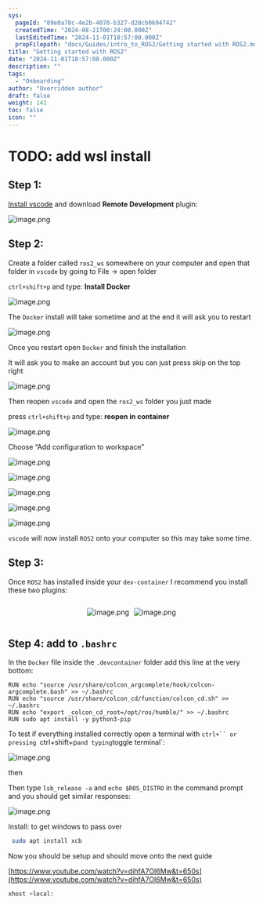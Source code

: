 ```yaml
---
sys:
  pageId: "89e0a78c-4e2b-4070-b327-d28cb0694742"
  createdTime: "2024-08-21T00:24:00.000Z"
  lastEditedTime: "2024-11-01T18:57:00.000Z"
  propFilepath: "docs/Guides/intro_to_ROS2/Getting started with ROS2.md"
title: "Getting started with ROS2"
date: "2024-11-01T18:57:00.000Z"
description: ""
tags:
  - "Onboarding"
author: "Overridden author"
draft: false
weight: 141
toc: false
icon: ""
---
```


# TODO: add wsl install

## Step 1:

[Install vscode](https://code.visualstudio.com/download) and download **Remote Development** plugin:

![image.png](https://prod-files-secure.s3.us-west-2.amazonaws.com/d518164a-d88e-44d1-a4ee-3adb3bd8bce0/efb52993-1881-4a40-b95e-6f020334f022/image.png?X-Amz-Algorithm=AWS4-HMAC-SHA256&X-Amz-Content-Sha256=UNSIGNED-PAYLOAD&X-Amz-Credential=ASIAZI2LB466QD3C5NJ4%2F20250430%2Fus-west-2%2Fs3%2Faws4_request&X-Amz-Date=20250430T070912Z&X-Amz-Expires=3600&X-Amz-Security-Token=IQoJb3JpZ2luX2VjEAcaCXVzLXdlc3QtMiJGMEQCICXOLjuHvcwR%2BmYAR80NlZXK6PbxGEVm6XMP29xm4jhEAiBcZ4F8l8pf%2B8mRiiGIHCifoAlp%2FQU7NePkF8dL9g%2FMtCqIBAig%2F%2F%2F%2F%2F%2F%2F%2F%2F%2F8BEAAaDDYzNzQyMzE4MzgwNSIMQDahs1VuemIC6Iz%2FKtwD6RRreYDk%2B7ncd6G0UI3VE%2BwjQAIBL5CH0KBrGQlUG%2FGvj%2BHuPAqKMljk35U6WmENQ2K%2FTnm8d0yUz9%2BszRM%2ByLNbss3bUngbgU0ocL7frrA6ewOYgWiO40BDgW4zPLkgf4qJVAHz7ZRSxNpUmr5PCozPCYwNLMgmr%2Fk3JLYn77jJJxnkCrxBTOsjM5vID1Ec1Z3Qeny2oaJdQoMH6%2F4Cs9KiyRRhrLzyWeAAmKM6sQD%2B%2FVANPWtNM5jGhKTm%2FDMtiLWZSupLuW%2Fgadpe6cFkn3%2BQyGY%2FMTwgxZDL7m6MQ994lqNCBe%2BlZ0dp1NTqKOr9HCfuRCFQCSNkx2sNNsS%2FxWy79a43pZdIX8wnEoL1t4szE20B9NdFlMbljhc%2FqmL%2BFwGxhqWjeVbCMFymfVQLcyRWqVTQ67SGGG%2BenRzyRH5aDjbNp3%2Br8uK2mCXbtQ%2BH1qfu%2ForP7S5ynkMUzjVGIqav5QxYBylOHcujDKqcYW0cH8qiMsk8K4iZDy9QPvLUEw0JgMEPKSAYXNW0hu4dewDRV9qdVsJC4J523tvaJ9tCHbo28aSb4%2BXtLlcdisjyoS9cKiX43keppqQb9SN9QiE6fr6njIwJFwbulUXz%2F22OZVV6hzI0LU9mpXAwtZbHwAY6pgHFz9PABDB5vhVeRP9csXhrw%2BOZALicuR34xnW3cQdckiIBxvJioFH3L%2B9plXVflhQm5eTCg30j8AN1KypxNgp9nyimtCDYJS%2FPRNUS%2FYk1vZhSHczclFkQuCQVOsIBvWGqTN66w6xr44eI3ZXrgH%2FWdyNxa1FtIywMx%2Bnaha%2FIywRsn%2FcVPEGNhRcXOKZ%2B%2Bf2dR7qhbxUqyYOykFPC1Awdv4Zmjso2&X-Amz-Signature=b61af132f9a44107e8fd094ccd1b40474af93b631ad1ef30ba5277536a5733bc&X-Amz-SignedHeaders=host&x-id=GetObject)

## Step 2:

Create a folder called `ros2_ws` somewhere on your computer and open that folder in `vscode` by going to File → open folder 

`ctrl+shift+p` and type: **Install Docker**

![image.png](https://prod-files-secure.s3.us-west-2.amazonaws.com/d518164a-d88e-44d1-a4ee-3adb3bd8bce0/2269dc0e-1cd5-47ff-bceb-c04ad9b2eab0/image.png?X-Amz-Algorithm=AWS4-HMAC-SHA256&X-Amz-Content-Sha256=UNSIGNED-PAYLOAD&X-Amz-Credential=ASIAZI2LB466QD3C5NJ4%2F20250430%2Fus-west-2%2Fs3%2Faws4_request&X-Amz-Date=20250430T070912Z&X-Amz-Expires=3600&X-Amz-Security-Token=IQoJb3JpZ2luX2VjEAcaCXVzLXdlc3QtMiJGMEQCICXOLjuHvcwR%2BmYAR80NlZXK6PbxGEVm6XMP29xm4jhEAiBcZ4F8l8pf%2B8mRiiGIHCifoAlp%2FQU7NePkF8dL9g%2FMtCqIBAig%2F%2F%2F%2F%2F%2F%2F%2F%2F%2F8BEAAaDDYzNzQyMzE4MzgwNSIMQDahs1VuemIC6Iz%2FKtwD6RRreYDk%2B7ncd6G0UI3VE%2BwjQAIBL5CH0KBrGQlUG%2FGvj%2BHuPAqKMljk35U6WmENQ2K%2FTnm8d0yUz9%2BszRM%2ByLNbss3bUngbgU0ocL7frrA6ewOYgWiO40BDgW4zPLkgf4qJVAHz7ZRSxNpUmr5PCozPCYwNLMgmr%2Fk3JLYn77jJJxnkCrxBTOsjM5vID1Ec1Z3Qeny2oaJdQoMH6%2F4Cs9KiyRRhrLzyWeAAmKM6sQD%2B%2FVANPWtNM5jGhKTm%2FDMtiLWZSupLuW%2Fgadpe6cFkn3%2BQyGY%2FMTwgxZDL7m6MQ994lqNCBe%2BlZ0dp1NTqKOr9HCfuRCFQCSNkx2sNNsS%2FxWy79a43pZdIX8wnEoL1t4szE20B9NdFlMbljhc%2FqmL%2BFwGxhqWjeVbCMFymfVQLcyRWqVTQ67SGGG%2BenRzyRH5aDjbNp3%2Br8uK2mCXbtQ%2BH1qfu%2ForP7S5ynkMUzjVGIqav5QxYBylOHcujDKqcYW0cH8qiMsk8K4iZDy9QPvLUEw0JgMEPKSAYXNW0hu4dewDRV9qdVsJC4J523tvaJ9tCHbo28aSb4%2BXtLlcdisjyoS9cKiX43keppqQb9SN9QiE6fr6njIwJFwbulUXz%2F22OZVV6hzI0LU9mpXAwtZbHwAY6pgHFz9PABDB5vhVeRP9csXhrw%2BOZALicuR34xnW3cQdckiIBxvJioFH3L%2B9plXVflhQm5eTCg30j8AN1KypxNgp9nyimtCDYJS%2FPRNUS%2FYk1vZhSHczclFkQuCQVOsIBvWGqTN66w6xr44eI3ZXrgH%2FWdyNxa1FtIywMx%2Bnaha%2FIywRsn%2FcVPEGNhRcXOKZ%2B%2Bf2dR7qhbxUqyYOykFPC1Awdv4Zmjso2&X-Amz-Signature=050725696c011892ff65b0626cb17a73914d62d5ab1cc7ba23a0d3997b24fac5&X-Amz-SignedHeaders=host&x-id=GetObject)

The `Docker` install will take sometime and at the end it will ask you to restart

![image.png](https://prod-files-secure.s3.us-west-2.amazonaws.com/d518164a-d88e-44d1-a4ee-3adb3bd8bce0/ed233f78-be33-4b1f-b89c-9c346c0e961e/image.png?X-Amz-Algorithm=AWS4-HMAC-SHA256&X-Amz-Content-Sha256=UNSIGNED-PAYLOAD&X-Amz-Credential=ASIAZI2LB466QD3C5NJ4%2F20250430%2Fus-west-2%2Fs3%2Faws4_request&X-Amz-Date=20250430T070912Z&X-Amz-Expires=3600&X-Amz-Security-Token=IQoJb3JpZ2luX2VjEAcaCXVzLXdlc3QtMiJGMEQCICXOLjuHvcwR%2BmYAR80NlZXK6PbxGEVm6XMP29xm4jhEAiBcZ4F8l8pf%2B8mRiiGIHCifoAlp%2FQU7NePkF8dL9g%2FMtCqIBAig%2F%2F%2F%2F%2F%2F%2F%2F%2F%2F8BEAAaDDYzNzQyMzE4MzgwNSIMQDahs1VuemIC6Iz%2FKtwD6RRreYDk%2B7ncd6G0UI3VE%2BwjQAIBL5CH0KBrGQlUG%2FGvj%2BHuPAqKMljk35U6WmENQ2K%2FTnm8d0yUz9%2BszRM%2ByLNbss3bUngbgU0ocL7frrA6ewOYgWiO40BDgW4zPLkgf4qJVAHz7ZRSxNpUmr5PCozPCYwNLMgmr%2Fk3JLYn77jJJxnkCrxBTOsjM5vID1Ec1Z3Qeny2oaJdQoMH6%2F4Cs9KiyRRhrLzyWeAAmKM6sQD%2B%2FVANPWtNM5jGhKTm%2FDMtiLWZSupLuW%2Fgadpe6cFkn3%2BQyGY%2FMTwgxZDL7m6MQ994lqNCBe%2BlZ0dp1NTqKOr9HCfuRCFQCSNkx2sNNsS%2FxWy79a43pZdIX8wnEoL1t4szE20B9NdFlMbljhc%2FqmL%2BFwGxhqWjeVbCMFymfVQLcyRWqVTQ67SGGG%2BenRzyRH5aDjbNp3%2Br8uK2mCXbtQ%2BH1qfu%2ForP7S5ynkMUzjVGIqav5QxYBylOHcujDKqcYW0cH8qiMsk8K4iZDy9QPvLUEw0JgMEPKSAYXNW0hu4dewDRV9qdVsJC4J523tvaJ9tCHbo28aSb4%2BXtLlcdisjyoS9cKiX43keppqQb9SN9QiE6fr6njIwJFwbulUXz%2F22OZVV6hzI0LU9mpXAwtZbHwAY6pgHFz9PABDB5vhVeRP9csXhrw%2BOZALicuR34xnW3cQdckiIBxvJioFH3L%2B9plXVflhQm5eTCg30j8AN1KypxNgp9nyimtCDYJS%2FPRNUS%2FYk1vZhSHczclFkQuCQVOsIBvWGqTN66w6xr44eI3ZXrgH%2FWdyNxa1FtIywMx%2Bnaha%2FIywRsn%2FcVPEGNhRcXOKZ%2B%2Bf2dR7qhbxUqyYOykFPC1Awdv4Zmjso2&X-Amz-Signature=ef1c8984a6204400b01ece17caa630e2b53601a151a11d5e9d518cc5921e4907&X-Amz-SignedHeaders=host&x-id=GetObject)

Once you restart open `Docker` and finish the installation

It will ask you to make an account but you can just press skip on the top right

![image.png](https://prod-files-secure.s3.us-west-2.amazonaws.com/d518164a-d88e-44d1-a4ee-3adb3bd8bce0/21010ad9-1659-4fd9-9f59-9932a09b2a3d/image.png?X-Amz-Algorithm=AWS4-HMAC-SHA256&X-Amz-Content-Sha256=UNSIGNED-PAYLOAD&X-Amz-Credential=ASIAZI2LB466QD3C5NJ4%2F20250430%2Fus-west-2%2Fs3%2Faws4_request&X-Amz-Date=20250430T070912Z&X-Amz-Expires=3600&X-Amz-Security-Token=IQoJb3JpZ2luX2VjEAcaCXVzLXdlc3QtMiJGMEQCICXOLjuHvcwR%2BmYAR80NlZXK6PbxGEVm6XMP29xm4jhEAiBcZ4F8l8pf%2B8mRiiGIHCifoAlp%2FQU7NePkF8dL9g%2FMtCqIBAig%2F%2F%2F%2F%2F%2F%2F%2F%2F%2F8BEAAaDDYzNzQyMzE4MzgwNSIMQDahs1VuemIC6Iz%2FKtwD6RRreYDk%2B7ncd6G0UI3VE%2BwjQAIBL5CH0KBrGQlUG%2FGvj%2BHuPAqKMljk35U6WmENQ2K%2FTnm8d0yUz9%2BszRM%2ByLNbss3bUngbgU0ocL7frrA6ewOYgWiO40BDgW4zPLkgf4qJVAHz7ZRSxNpUmr5PCozPCYwNLMgmr%2Fk3JLYn77jJJxnkCrxBTOsjM5vID1Ec1Z3Qeny2oaJdQoMH6%2F4Cs9KiyRRhrLzyWeAAmKM6sQD%2B%2FVANPWtNM5jGhKTm%2FDMtiLWZSupLuW%2Fgadpe6cFkn3%2BQyGY%2FMTwgxZDL7m6MQ994lqNCBe%2BlZ0dp1NTqKOr9HCfuRCFQCSNkx2sNNsS%2FxWy79a43pZdIX8wnEoL1t4szE20B9NdFlMbljhc%2FqmL%2BFwGxhqWjeVbCMFymfVQLcyRWqVTQ67SGGG%2BenRzyRH5aDjbNp3%2Br8uK2mCXbtQ%2BH1qfu%2ForP7S5ynkMUzjVGIqav5QxYBylOHcujDKqcYW0cH8qiMsk8K4iZDy9QPvLUEw0JgMEPKSAYXNW0hu4dewDRV9qdVsJC4J523tvaJ9tCHbo28aSb4%2BXtLlcdisjyoS9cKiX43keppqQb9SN9QiE6fr6njIwJFwbulUXz%2F22OZVV6hzI0LU9mpXAwtZbHwAY6pgHFz9PABDB5vhVeRP9csXhrw%2BOZALicuR34xnW3cQdckiIBxvJioFH3L%2B9plXVflhQm5eTCg30j8AN1KypxNgp9nyimtCDYJS%2FPRNUS%2FYk1vZhSHczclFkQuCQVOsIBvWGqTN66w6xr44eI3ZXrgH%2FWdyNxa1FtIywMx%2Bnaha%2FIywRsn%2FcVPEGNhRcXOKZ%2B%2Bf2dR7qhbxUqyYOykFPC1Awdv4Zmjso2&X-Amz-Signature=d83e2276fdec5b3fbc69cad399e104a29d1a59456c8df8b071995f9b620ca20e&X-Amz-SignedHeaders=host&x-id=GetObject)

Then reopen `vscode` and open the `ros2_ws` folder you just made

press `ctrl+shift+p` and type: **reopen in container**

![image.png](https://prod-files-secure.s3.us-west-2.amazonaws.com/d518164a-d88e-44d1-a4ee-3adb3bd8bce0/4e93b8c2-41ad-488c-8095-c74205196118/image.png?X-Amz-Algorithm=AWS4-HMAC-SHA256&X-Amz-Content-Sha256=UNSIGNED-PAYLOAD&X-Amz-Credential=ASIAZI2LB466QD3C5NJ4%2F20250430%2Fus-west-2%2Fs3%2Faws4_request&X-Amz-Date=20250430T070912Z&X-Amz-Expires=3600&X-Amz-Security-Token=IQoJb3JpZ2luX2VjEAcaCXVzLXdlc3QtMiJGMEQCICXOLjuHvcwR%2BmYAR80NlZXK6PbxGEVm6XMP29xm4jhEAiBcZ4F8l8pf%2B8mRiiGIHCifoAlp%2FQU7NePkF8dL9g%2FMtCqIBAig%2F%2F%2F%2F%2F%2F%2F%2F%2F%2F8BEAAaDDYzNzQyMzE4MzgwNSIMQDahs1VuemIC6Iz%2FKtwD6RRreYDk%2B7ncd6G0UI3VE%2BwjQAIBL5CH0KBrGQlUG%2FGvj%2BHuPAqKMljk35U6WmENQ2K%2FTnm8d0yUz9%2BszRM%2ByLNbss3bUngbgU0ocL7frrA6ewOYgWiO40BDgW4zPLkgf4qJVAHz7ZRSxNpUmr5PCozPCYwNLMgmr%2Fk3JLYn77jJJxnkCrxBTOsjM5vID1Ec1Z3Qeny2oaJdQoMH6%2F4Cs9KiyRRhrLzyWeAAmKM6sQD%2B%2FVANPWtNM5jGhKTm%2FDMtiLWZSupLuW%2Fgadpe6cFkn3%2BQyGY%2FMTwgxZDL7m6MQ994lqNCBe%2BlZ0dp1NTqKOr9HCfuRCFQCSNkx2sNNsS%2FxWy79a43pZdIX8wnEoL1t4szE20B9NdFlMbljhc%2FqmL%2BFwGxhqWjeVbCMFymfVQLcyRWqVTQ67SGGG%2BenRzyRH5aDjbNp3%2Br8uK2mCXbtQ%2BH1qfu%2ForP7S5ynkMUzjVGIqav5QxYBylOHcujDKqcYW0cH8qiMsk8K4iZDy9QPvLUEw0JgMEPKSAYXNW0hu4dewDRV9qdVsJC4J523tvaJ9tCHbo28aSb4%2BXtLlcdisjyoS9cKiX43keppqQb9SN9QiE6fr6njIwJFwbulUXz%2F22OZVV6hzI0LU9mpXAwtZbHwAY6pgHFz9PABDB5vhVeRP9csXhrw%2BOZALicuR34xnW3cQdckiIBxvJioFH3L%2B9plXVflhQm5eTCg30j8AN1KypxNgp9nyimtCDYJS%2FPRNUS%2FYk1vZhSHczclFkQuCQVOsIBvWGqTN66w6xr44eI3ZXrgH%2FWdyNxa1FtIywMx%2Bnaha%2FIywRsn%2FcVPEGNhRcXOKZ%2B%2Bf2dR7qhbxUqyYOykFPC1Awdv4Zmjso2&X-Amz-Signature=64e99dac5141d3ed29b744482a1c5f258ec632871b0f948113be30b249fbfcb1&X-Amz-SignedHeaders=host&x-id=GetObject)

Choose “Add configuration to workspace”

![image.png](https://prod-files-secure.s3.us-west-2.amazonaws.com/d518164a-d88e-44d1-a4ee-3adb3bd8bce0/9560b282-5060-4989-ba37-97e7b2c22476/image.png?X-Amz-Algorithm=AWS4-HMAC-SHA256&X-Amz-Content-Sha256=UNSIGNED-PAYLOAD&X-Amz-Credential=ASIAZI2LB466QD3C5NJ4%2F20250430%2Fus-west-2%2Fs3%2Faws4_request&X-Amz-Date=20250430T070912Z&X-Amz-Expires=3600&X-Amz-Security-Token=IQoJb3JpZ2luX2VjEAcaCXVzLXdlc3QtMiJGMEQCICXOLjuHvcwR%2BmYAR80NlZXK6PbxGEVm6XMP29xm4jhEAiBcZ4F8l8pf%2B8mRiiGIHCifoAlp%2FQU7NePkF8dL9g%2FMtCqIBAig%2F%2F%2F%2F%2F%2F%2F%2F%2F%2F8BEAAaDDYzNzQyMzE4MzgwNSIMQDahs1VuemIC6Iz%2FKtwD6RRreYDk%2B7ncd6G0UI3VE%2BwjQAIBL5CH0KBrGQlUG%2FGvj%2BHuPAqKMljk35U6WmENQ2K%2FTnm8d0yUz9%2BszRM%2ByLNbss3bUngbgU0ocL7frrA6ewOYgWiO40BDgW4zPLkgf4qJVAHz7ZRSxNpUmr5PCozPCYwNLMgmr%2Fk3JLYn77jJJxnkCrxBTOsjM5vID1Ec1Z3Qeny2oaJdQoMH6%2F4Cs9KiyRRhrLzyWeAAmKM6sQD%2B%2FVANPWtNM5jGhKTm%2FDMtiLWZSupLuW%2Fgadpe6cFkn3%2BQyGY%2FMTwgxZDL7m6MQ994lqNCBe%2BlZ0dp1NTqKOr9HCfuRCFQCSNkx2sNNsS%2FxWy79a43pZdIX8wnEoL1t4szE20B9NdFlMbljhc%2FqmL%2BFwGxhqWjeVbCMFymfVQLcyRWqVTQ67SGGG%2BenRzyRH5aDjbNp3%2Br8uK2mCXbtQ%2BH1qfu%2ForP7S5ynkMUzjVGIqav5QxYBylOHcujDKqcYW0cH8qiMsk8K4iZDy9QPvLUEw0JgMEPKSAYXNW0hu4dewDRV9qdVsJC4J523tvaJ9tCHbo28aSb4%2BXtLlcdisjyoS9cKiX43keppqQb9SN9QiE6fr6njIwJFwbulUXz%2F22OZVV6hzI0LU9mpXAwtZbHwAY6pgHFz9PABDB5vhVeRP9csXhrw%2BOZALicuR34xnW3cQdckiIBxvJioFH3L%2B9plXVflhQm5eTCg30j8AN1KypxNgp9nyimtCDYJS%2FPRNUS%2FYk1vZhSHczclFkQuCQVOsIBvWGqTN66w6xr44eI3ZXrgH%2FWdyNxa1FtIywMx%2Bnaha%2FIywRsn%2FcVPEGNhRcXOKZ%2B%2Bf2dR7qhbxUqyYOykFPC1Awdv4Zmjso2&X-Amz-Signature=2a6fcb48bf2f770824a9a6746f0409499408e63d2e826b44d4cba6e693002149&X-Amz-SignedHeaders=host&x-id=GetObject)

![image.png](https://prod-files-secure.s3.us-west-2.amazonaws.com/d518164a-d88e-44d1-a4ee-3adb3bd8bce0/2ee63f81-886b-48e8-a553-dc6e5eac99e4/image.png?X-Amz-Algorithm=AWS4-HMAC-SHA256&X-Amz-Content-Sha256=UNSIGNED-PAYLOAD&X-Amz-Credential=ASIAZI2LB466QD3C5NJ4%2F20250430%2Fus-west-2%2Fs3%2Faws4_request&X-Amz-Date=20250430T070912Z&X-Amz-Expires=3600&X-Amz-Security-Token=IQoJb3JpZ2luX2VjEAcaCXVzLXdlc3QtMiJGMEQCICXOLjuHvcwR%2BmYAR80NlZXK6PbxGEVm6XMP29xm4jhEAiBcZ4F8l8pf%2B8mRiiGIHCifoAlp%2FQU7NePkF8dL9g%2FMtCqIBAig%2F%2F%2F%2F%2F%2F%2F%2F%2F%2F8BEAAaDDYzNzQyMzE4MzgwNSIMQDahs1VuemIC6Iz%2FKtwD6RRreYDk%2B7ncd6G0UI3VE%2BwjQAIBL5CH0KBrGQlUG%2FGvj%2BHuPAqKMljk35U6WmENQ2K%2FTnm8d0yUz9%2BszRM%2ByLNbss3bUngbgU0ocL7frrA6ewOYgWiO40BDgW4zPLkgf4qJVAHz7ZRSxNpUmr5PCozPCYwNLMgmr%2Fk3JLYn77jJJxnkCrxBTOsjM5vID1Ec1Z3Qeny2oaJdQoMH6%2F4Cs9KiyRRhrLzyWeAAmKM6sQD%2B%2FVANPWtNM5jGhKTm%2FDMtiLWZSupLuW%2Fgadpe6cFkn3%2BQyGY%2FMTwgxZDL7m6MQ994lqNCBe%2BlZ0dp1NTqKOr9HCfuRCFQCSNkx2sNNsS%2FxWy79a43pZdIX8wnEoL1t4szE20B9NdFlMbljhc%2FqmL%2BFwGxhqWjeVbCMFymfVQLcyRWqVTQ67SGGG%2BenRzyRH5aDjbNp3%2Br8uK2mCXbtQ%2BH1qfu%2ForP7S5ynkMUzjVGIqav5QxYBylOHcujDKqcYW0cH8qiMsk8K4iZDy9QPvLUEw0JgMEPKSAYXNW0hu4dewDRV9qdVsJC4J523tvaJ9tCHbo28aSb4%2BXtLlcdisjyoS9cKiX43keppqQb9SN9QiE6fr6njIwJFwbulUXz%2F22OZVV6hzI0LU9mpXAwtZbHwAY6pgHFz9PABDB5vhVeRP9csXhrw%2BOZALicuR34xnW3cQdckiIBxvJioFH3L%2B9plXVflhQm5eTCg30j8AN1KypxNgp9nyimtCDYJS%2FPRNUS%2FYk1vZhSHczclFkQuCQVOsIBvWGqTN66w6xr44eI3ZXrgH%2FWdyNxa1FtIywMx%2Bnaha%2FIywRsn%2FcVPEGNhRcXOKZ%2B%2Bf2dR7qhbxUqyYOykFPC1Awdv4Zmjso2&X-Amz-Signature=db5eab6732b3428f35f8aa7e50e570b2bb6008d213c97f7bbbf975edb0f1bf58&X-Amz-SignedHeaders=host&x-id=GetObject)

![image.png](https://prod-files-secure.s3.us-west-2.amazonaws.com/d518164a-d88e-44d1-a4ee-3adb3bd8bce0/ae1580b2-b048-407e-aed9-b584224a7a04/image.png?X-Amz-Algorithm=AWS4-HMAC-SHA256&X-Amz-Content-Sha256=UNSIGNED-PAYLOAD&X-Amz-Credential=ASIAZI2LB466QD3C5NJ4%2F20250430%2Fus-west-2%2Fs3%2Faws4_request&X-Amz-Date=20250430T070912Z&X-Amz-Expires=3600&X-Amz-Security-Token=IQoJb3JpZ2luX2VjEAcaCXVzLXdlc3QtMiJGMEQCICXOLjuHvcwR%2BmYAR80NlZXK6PbxGEVm6XMP29xm4jhEAiBcZ4F8l8pf%2B8mRiiGIHCifoAlp%2FQU7NePkF8dL9g%2FMtCqIBAig%2F%2F%2F%2F%2F%2F%2F%2F%2F%2F8BEAAaDDYzNzQyMzE4MzgwNSIMQDahs1VuemIC6Iz%2FKtwD6RRreYDk%2B7ncd6G0UI3VE%2BwjQAIBL5CH0KBrGQlUG%2FGvj%2BHuPAqKMljk35U6WmENQ2K%2FTnm8d0yUz9%2BszRM%2ByLNbss3bUngbgU0ocL7frrA6ewOYgWiO40BDgW4zPLkgf4qJVAHz7ZRSxNpUmr5PCozPCYwNLMgmr%2Fk3JLYn77jJJxnkCrxBTOsjM5vID1Ec1Z3Qeny2oaJdQoMH6%2F4Cs9KiyRRhrLzyWeAAmKM6sQD%2B%2FVANPWtNM5jGhKTm%2FDMtiLWZSupLuW%2Fgadpe6cFkn3%2BQyGY%2FMTwgxZDL7m6MQ994lqNCBe%2BlZ0dp1NTqKOr9HCfuRCFQCSNkx2sNNsS%2FxWy79a43pZdIX8wnEoL1t4szE20B9NdFlMbljhc%2FqmL%2BFwGxhqWjeVbCMFymfVQLcyRWqVTQ67SGGG%2BenRzyRH5aDjbNp3%2Br8uK2mCXbtQ%2BH1qfu%2ForP7S5ynkMUzjVGIqav5QxYBylOHcujDKqcYW0cH8qiMsk8K4iZDy9QPvLUEw0JgMEPKSAYXNW0hu4dewDRV9qdVsJC4J523tvaJ9tCHbo28aSb4%2BXtLlcdisjyoS9cKiX43keppqQb9SN9QiE6fr6njIwJFwbulUXz%2F22OZVV6hzI0LU9mpXAwtZbHwAY6pgHFz9PABDB5vhVeRP9csXhrw%2BOZALicuR34xnW3cQdckiIBxvJioFH3L%2B9plXVflhQm5eTCg30j8AN1KypxNgp9nyimtCDYJS%2FPRNUS%2FYk1vZhSHczclFkQuCQVOsIBvWGqTN66w6xr44eI3ZXrgH%2FWdyNxa1FtIywMx%2Bnaha%2FIywRsn%2FcVPEGNhRcXOKZ%2B%2Bf2dR7qhbxUqyYOykFPC1Awdv4Zmjso2&X-Amz-Signature=84014dbaf018ac4dc58e696c740ff20f91de36643f99a5ae7b28a91761396cfd&X-Amz-SignedHeaders=host&x-id=GetObject)

![image.png](https://prod-files-secure.s3.us-west-2.amazonaws.com/d518164a-d88e-44d1-a4ee-3adb3bd8bce0/53255b28-f75e-430f-b9e3-c0ac8577e42b/image.png?X-Amz-Algorithm=AWS4-HMAC-SHA256&X-Amz-Content-Sha256=UNSIGNED-PAYLOAD&X-Amz-Credential=ASIAZI2LB466QD3C5NJ4%2F20250430%2Fus-west-2%2Fs3%2Faws4_request&X-Amz-Date=20250430T070912Z&X-Amz-Expires=3600&X-Amz-Security-Token=IQoJb3JpZ2luX2VjEAcaCXVzLXdlc3QtMiJGMEQCICXOLjuHvcwR%2BmYAR80NlZXK6PbxGEVm6XMP29xm4jhEAiBcZ4F8l8pf%2B8mRiiGIHCifoAlp%2FQU7NePkF8dL9g%2FMtCqIBAig%2F%2F%2F%2F%2F%2F%2F%2F%2F%2F8BEAAaDDYzNzQyMzE4MzgwNSIMQDahs1VuemIC6Iz%2FKtwD6RRreYDk%2B7ncd6G0UI3VE%2BwjQAIBL5CH0KBrGQlUG%2FGvj%2BHuPAqKMljk35U6WmENQ2K%2FTnm8d0yUz9%2BszRM%2ByLNbss3bUngbgU0ocL7frrA6ewOYgWiO40BDgW4zPLkgf4qJVAHz7ZRSxNpUmr5PCozPCYwNLMgmr%2Fk3JLYn77jJJxnkCrxBTOsjM5vID1Ec1Z3Qeny2oaJdQoMH6%2F4Cs9KiyRRhrLzyWeAAmKM6sQD%2B%2FVANPWtNM5jGhKTm%2FDMtiLWZSupLuW%2Fgadpe6cFkn3%2BQyGY%2FMTwgxZDL7m6MQ994lqNCBe%2BlZ0dp1NTqKOr9HCfuRCFQCSNkx2sNNsS%2FxWy79a43pZdIX8wnEoL1t4szE20B9NdFlMbljhc%2FqmL%2BFwGxhqWjeVbCMFymfVQLcyRWqVTQ67SGGG%2BenRzyRH5aDjbNp3%2Br8uK2mCXbtQ%2BH1qfu%2ForP7S5ynkMUzjVGIqav5QxYBylOHcujDKqcYW0cH8qiMsk8K4iZDy9QPvLUEw0JgMEPKSAYXNW0hu4dewDRV9qdVsJC4J523tvaJ9tCHbo28aSb4%2BXtLlcdisjyoS9cKiX43keppqQb9SN9QiE6fr6njIwJFwbulUXz%2F22OZVV6hzI0LU9mpXAwtZbHwAY6pgHFz9PABDB5vhVeRP9csXhrw%2BOZALicuR34xnW3cQdckiIBxvJioFH3L%2B9plXVflhQm5eTCg30j8AN1KypxNgp9nyimtCDYJS%2FPRNUS%2FYk1vZhSHczclFkQuCQVOsIBvWGqTN66w6xr44eI3ZXrgH%2FWdyNxa1FtIywMx%2Bnaha%2FIywRsn%2FcVPEGNhRcXOKZ%2B%2Bf2dR7qhbxUqyYOykFPC1Awdv4Zmjso2&X-Amz-Signature=266c08c377b840a77c0d5716ab81e8c27f9d93bcdb6886333d7d75c117e462dc&X-Amz-SignedHeaders=host&x-id=GetObject)

![image.png](https://prod-files-secure.s3.us-west-2.amazonaws.com/d518164a-d88e-44d1-a4ee-3adb3bd8bce0/7c562767-5af9-4ffb-97d1-327bcdf4ee00/image.png?X-Amz-Algorithm=AWS4-HMAC-SHA256&X-Amz-Content-Sha256=UNSIGNED-PAYLOAD&X-Amz-Credential=ASIAZI2LB466QD3C5NJ4%2F20250430%2Fus-west-2%2Fs3%2Faws4_request&X-Amz-Date=20250430T070912Z&X-Amz-Expires=3600&X-Amz-Security-Token=IQoJb3JpZ2luX2VjEAcaCXVzLXdlc3QtMiJGMEQCICXOLjuHvcwR%2BmYAR80NlZXK6PbxGEVm6XMP29xm4jhEAiBcZ4F8l8pf%2B8mRiiGIHCifoAlp%2FQU7NePkF8dL9g%2FMtCqIBAig%2F%2F%2F%2F%2F%2F%2F%2F%2F%2F8BEAAaDDYzNzQyMzE4MzgwNSIMQDahs1VuemIC6Iz%2FKtwD6RRreYDk%2B7ncd6G0UI3VE%2BwjQAIBL5CH0KBrGQlUG%2FGvj%2BHuPAqKMljk35U6WmENQ2K%2FTnm8d0yUz9%2BszRM%2ByLNbss3bUngbgU0ocL7frrA6ewOYgWiO40BDgW4zPLkgf4qJVAHz7ZRSxNpUmr5PCozPCYwNLMgmr%2Fk3JLYn77jJJxnkCrxBTOsjM5vID1Ec1Z3Qeny2oaJdQoMH6%2F4Cs9KiyRRhrLzyWeAAmKM6sQD%2B%2FVANPWtNM5jGhKTm%2FDMtiLWZSupLuW%2Fgadpe6cFkn3%2BQyGY%2FMTwgxZDL7m6MQ994lqNCBe%2BlZ0dp1NTqKOr9HCfuRCFQCSNkx2sNNsS%2FxWy79a43pZdIX8wnEoL1t4szE20B9NdFlMbljhc%2FqmL%2BFwGxhqWjeVbCMFymfVQLcyRWqVTQ67SGGG%2BenRzyRH5aDjbNp3%2Br8uK2mCXbtQ%2BH1qfu%2ForP7S5ynkMUzjVGIqav5QxYBylOHcujDKqcYW0cH8qiMsk8K4iZDy9QPvLUEw0JgMEPKSAYXNW0hu4dewDRV9qdVsJC4J523tvaJ9tCHbo28aSb4%2BXtLlcdisjyoS9cKiX43keppqQb9SN9QiE6fr6njIwJFwbulUXz%2F22OZVV6hzI0LU9mpXAwtZbHwAY6pgHFz9PABDB5vhVeRP9csXhrw%2BOZALicuR34xnW3cQdckiIBxvJioFH3L%2B9plXVflhQm5eTCg30j8AN1KypxNgp9nyimtCDYJS%2FPRNUS%2FYk1vZhSHczclFkQuCQVOsIBvWGqTN66w6xr44eI3ZXrgH%2FWdyNxa1FtIywMx%2Bnaha%2FIywRsn%2FcVPEGNhRcXOKZ%2B%2Bf2dR7qhbxUqyYOykFPC1Awdv4Zmjso2&X-Amz-Signature=cadd5cce830cac57cea281fddde5f03c6a78b5b7a4c41ece0daf678156844642&X-Amz-SignedHeaders=host&x-id=GetObject)

`vscode` will now install `ROS2` onto your computer so this may take some time.

## Step 3:

Once `ROS2` has installed inside your `dev-container` I recommend you install these two plugins:

<div style="display: flex;flex-direction: row; column-gap:10px; max-width: 630px;justify-content: center;">
<div>

![image.png](https://prod-files-secure.s3.us-west-2.amazonaws.com/d518164a-d88e-44d1-a4ee-3adb3bd8bce0/3fc3d550-5a54-4ba1-ba6b-faa01cdb7369/image.png?X-Amz-Algorithm=AWS4-HMAC-SHA256&X-Amz-Content-Sha256=UNSIGNED-PAYLOAD&X-Amz-Credential=ASIAZI2LB4662KD7K7YQ%2F20250430%2Fus-west-2%2Fs3%2Faws4_request&X-Amz-Date=20250430T070916Z&X-Amz-Expires=3600&X-Amz-Security-Token=IQoJb3JpZ2luX2VjEAcaCXVzLXdlc3QtMiJGMEQCIFhcIe9i0jQ5GDPHz5bi5fub6nLQkP%2BfODVbygG8lUArAiBWDWI2sPBDfv7r6FKGmCrWZ1whVSV62sUwgaXG5vXD6CqIBAig%2F%2F%2F%2F%2F%2F%2F%2F%2F%2F8BEAAaDDYzNzQyMzE4MzgwNSIMrjwrrYX%2FEYdOvCYXKtwDVd52UdRT1wWM0GTzetzp73eODh4EsgzsewrUKgcV6LefYCpirUYIUyWxVitf9MbKxXUok%2BNIbt6%2B7YVnvTa3KABTEhySLtXPZkRNLgaoiafuUqCav5CzynYKK073gAQJJBuQ7PK6UHKyFVFenGJdQIhJOSerIaY9D19IL%2BsdaP%2F3OjomwONnCgrrj%2FBuiNJlPWCm5daUt8Qc5RkHRJSP2p7nD1oBmEE0NQNUBs4kFak8p%2FGLHEVz%2B3Mz%2Fd%2Fimu%2FA5lOEvcdwk4n5K1acZlk3J3xfsGN0k12Xs32%2FSnJbOdsGayaz9%2BECRGDS5DGic%2BsFBItuhlwKyM4Ne7PiMI8m4zLptj09MwnVocigoJJnQ6tBSfl36FhKrszM7O8XwoNfMfHj5Xu5r49EcXDrwu%2Fl6MTlgnQfqhT9eO%2Bb0GJ6rlTFOnBvp0Z59jpYBSlEjG1MRoXZTHCdyb1AKHmpLoXzTdTXafb%2Bp6y6GWBOotHBy28Jw6rpkYSxGyl4zZVmorpTCXiJfMnyjHzQ3T99T0YtAjYHLGb1PjC1UBuAEq587bcfEJUjMnv4f0WIFfRwjaBmt%2BM5Vv9W38gCtYJWxU6oiVX9J%2Ftg%2BazgGq%2B%2B1%2FAMZ%2F17dUXvmLouxkBWR9UwhJfHwAY6pgG5XyFS7BQlb4LUWzQcX1URIFHfDwOjU4JrTFEXmtmYn1DmKnaVKmiKlklxi6Jym%2FgearskkHe1SVWpG7RjxWZFRe9%2B6XwFc65BCURtnIZn2PPBD8KAhGN4caFxprf2sfLMLUhMgEWLvcBEbL%2FnfKYX4nE5fQIwAgLVzmu3MO39COqevCD0MFo1IkV9L9jSMrBkJB9hOoTH8LvT0f6Qj5UX7%2F%2Bc4K%2Fk&X-Amz-Signature=38e173426934b6c4a90507f0343658d25e7297ec885a3169815da5cfaa687c55&X-Amz-SignedHeaders=host&x-id=GetObject)

</div>
<div>

![image.png](https://prod-files-secure.s3.us-west-2.amazonaws.com/d518164a-d88e-44d1-a4ee-3adb3bd8bce0/d994cc66-13c2-4093-a5a3-f84cf4601a82/image.png?X-Amz-Algorithm=AWS4-HMAC-SHA256&X-Amz-Content-Sha256=UNSIGNED-PAYLOAD&X-Amz-Credential=ASIAZI2LB466YG7N2IXE%2F20250430%2Fus-west-2%2Fs3%2Faws4_request&X-Amz-Date=20250430T070916Z&X-Amz-Expires=3600&X-Amz-Security-Token=IQoJb3JpZ2luX2VjEAcaCXVzLXdlc3QtMiJHMEUCIFW60iJHfo%2FBg8uX2A5I58EdqVsyAR8a1WyN%2F9YucSt%2FAiEAqxd8MehigmUSbWz6ep%2FXLecuJebXXWoUwine9evPxGMqiAQIoP%2F%2F%2F%2F%2F%2F%2F%2F%2F%2FARAAGgw2Mzc0MjMxODM4MDUiDJlXJavdb9QWaTqQIircAw%2FmTNiTPRd1afO%2Fh0rJSAZhzNadAyuit1hqxaPGlagh2RxAXotWIfxsUTXUTgsIzrbsbYUnr1FNHL68ww7t95AiGa5loX2uYYL2S3lNYKmIygVTh1qnD9Wf1HExQ9gPr8cQSWtuRig6ntRay4C%2FVYfoQxCksz0B5MO5c64HYWL%2FaAuZZKRxrgRzN9hFAE7Eq%2FR8PGXoYXBxJzF4TUW2rIz5Ln6bCKny6S6QmbGBEm4ePbLBABNib5wx4x%2FWDXJ0EdXuYnqSNkxzSN7SaECsjFEp%2FY543uZH4BDGnD2cNWRaVYSFICLE2O8kLk7RA6efrxN5KcjjvPIBfRviOSpL0ewLMvL1RMQYsXtFzZjz2Jsb2oubQv8khcQxbNk8ajnVHQrZzgxCeuxnfP9gAoI28TRFJQDsta3x8qj%2BNJn1rjC71IZq2Ty4KwEpzewve7vYTJKC7zbPed0KQ0qCJianAwypKsG4xNjZBMKZkhQv2ux6O7LF1D0mEfsyWrVMl40DRO8ZHSDxFqprgOGwDzUtqxEbFJzmauV%2BgKSgiNSElqYPz5RUBOv%2BGdK6B2n2K0q9YIMBkzp5r%2Bt9jp2J3k01ajzh6qO0gSyKeu1Dbszh37UZ7ZxkI%2Bsu2WMmb7L6MNCXx8AGOqUB2LdYI9lssfKjRCu%2FZ%2FqHHLzeznPrG0tpe39BRKX%2FwZSqHBVAIsrjbj62n394fYaSOAitoseW29HkQg7wtRmaCjgwbtT%2B%2FuEbez%2BVLyD4rjrD%2F91xgbQdxFg1O5SME%2FHpN4Z8mO%2B%2F2V2fZAKdXt4r8M6yd%2FARaZaVi6daTX6ynHu1%2FJj%2Byj6M646nH2rZbJ2274H1LPszxATxmUjZe8PGhhpJOHQ4&X-Amz-Signature=08659d10da8a880f5f451efdae649d992db1e74a33f3e63e1d013d94ad67a8e1&X-Amz-SignedHeaders=host&x-id=GetObject)

</div>
</div>

## Step 4: add to `.bashrc`

In the `Docker` file inside the `.devcontainer` folder add this line at the very bottom: 

```docker
RUN echo "source /usr/share/colcon_argcomplete/hook/colcon-argcomplete.bash" >> ~/.bashrc
RUN echo "source /usr/share/colcon_cd/function/colcon_cd.sh" >> ~/.bashrc
RUN echo "export _colcon_cd_root=/opt/ros/humble/" >> ~/.bashrc
RUN sudo apt install -y python3-pip 
```

To test if everything installed correctly open a terminal with `ctrl+`` or pressing `ctrl+shift+p` and typing `toggle terminal`:

![image.png](https://prod-files-secure.s3.us-west-2.amazonaws.com/d518164a-d88e-44d1-a4ee-3adb3bd8bce0/6a4943d8-b04e-4c02-9a58-775f3384d1a5/image.png?X-Amz-Algorithm=AWS4-HMAC-SHA256&X-Amz-Content-Sha256=UNSIGNED-PAYLOAD&X-Amz-Credential=ASIAZI2LB466QD3C5NJ4%2F20250430%2Fus-west-2%2Fs3%2Faws4_request&X-Amz-Date=20250430T070912Z&X-Amz-Expires=3600&X-Amz-Security-Token=IQoJb3JpZ2luX2VjEAcaCXVzLXdlc3QtMiJGMEQCICXOLjuHvcwR%2BmYAR80NlZXK6PbxGEVm6XMP29xm4jhEAiBcZ4F8l8pf%2B8mRiiGIHCifoAlp%2FQU7NePkF8dL9g%2FMtCqIBAig%2F%2F%2F%2F%2F%2F%2F%2F%2F%2F8BEAAaDDYzNzQyMzE4MzgwNSIMQDahs1VuemIC6Iz%2FKtwD6RRreYDk%2B7ncd6G0UI3VE%2BwjQAIBL5CH0KBrGQlUG%2FGvj%2BHuPAqKMljk35U6WmENQ2K%2FTnm8d0yUz9%2BszRM%2ByLNbss3bUngbgU0ocL7frrA6ewOYgWiO40BDgW4zPLkgf4qJVAHz7ZRSxNpUmr5PCozPCYwNLMgmr%2Fk3JLYn77jJJxnkCrxBTOsjM5vID1Ec1Z3Qeny2oaJdQoMH6%2F4Cs9KiyRRhrLzyWeAAmKM6sQD%2B%2FVANPWtNM5jGhKTm%2FDMtiLWZSupLuW%2Fgadpe6cFkn3%2BQyGY%2FMTwgxZDL7m6MQ994lqNCBe%2BlZ0dp1NTqKOr9HCfuRCFQCSNkx2sNNsS%2FxWy79a43pZdIX8wnEoL1t4szE20B9NdFlMbljhc%2FqmL%2BFwGxhqWjeVbCMFymfVQLcyRWqVTQ67SGGG%2BenRzyRH5aDjbNp3%2Br8uK2mCXbtQ%2BH1qfu%2ForP7S5ynkMUzjVGIqav5QxYBylOHcujDKqcYW0cH8qiMsk8K4iZDy9QPvLUEw0JgMEPKSAYXNW0hu4dewDRV9qdVsJC4J523tvaJ9tCHbo28aSb4%2BXtLlcdisjyoS9cKiX43keppqQb9SN9QiE6fr6njIwJFwbulUXz%2F22OZVV6hzI0LU9mpXAwtZbHwAY6pgHFz9PABDB5vhVeRP9csXhrw%2BOZALicuR34xnW3cQdckiIBxvJioFH3L%2B9plXVflhQm5eTCg30j8AN1KypxNgp9nyimtCDYJS%2FPRNUS%2FYk1vZhSHczclFkQuCQVOsIBvWGqTN66w6xr44eI3ZXrgH%2FWdyNxa1FtIywMx%2Bnaha%2FIywRsn%2FcVPEGNhRcXOKZ%2B%2Bf2dR7qhbxUqyYOykFPC1Awdv4Zmjso2&X-Amz-Signature=6b7b3531aa1554b79b5b0578aa98a59d6ebf38912c2c4764dfc70f1999c2059d&X-Amz-SignedHeaders=host&x-id=GetObject)

then 

Then type `lsb_release -a` and `echo $ROS_DISTRO` in the command prompt and you should get similar responses:

![image.png](https://prod-files-secure.s3.us-west-2.amazonaws.com/d518164a-d88e-44d1-a4ee-3adb3bd8bce0/3e635dec-a805-4e85-8b9e-d000e5b71a4e/image.png?X-Amz-Algorithm=AWS4-HMAC-SHA256&X-Amz-Content-Sha256=UNSIGNED-PAYLOAD&X-Amz-Credential=ASIAZI2LB466QD3C5NJ4%2F20250430%2Fus-west-2%2Fs3%2Faws4_request&X-Amz-Date=20250430T070912Z&X-Amz-Expires=3600&X-Amz-Security-Token=IQoJb3JpZ2luX2VjEAcaCXVzLXdlc3QtMiJGMEQCICXOLjuHvcwR%2BmYAR80NlZXK6PbxGEVm6XMP29xm4jhEAiBcZ4F8l8pf%2B8mRiiGIHCifoAlp%2FQU7NePkF8dL9g%2FMtCqIBAig%2F%2F%2F%2F%2F%2F%2F%2F%2F%2F8BEAAaDDYzNzQyMzE4MzgwNSIMQDahs1VuemIC6Iz%2FKtwD6RRreYDk%2B7ncd6G0UI3VE%2BwjQAIBL5CH0KBrGQlUG%2FGvj%2BHuPAqKMljk35U6WmENQ2K%2FTnm8d0yUz9%2BszRM%2ByLNbss3bUngbgU0ocL7frrA6ewOYgWiO40BDgW4zPLkgf4qJVAHz7ZRSxNpUmr5PCozPCYwNLMgmr%2Fk3JLYn77jJJxnkCrxBTOsjM5vID1Ec1Z3Qeny2oaJdQoMH6%2F4Cs9KiyRRhrLzyWeAAmKM6sQD%2B%2FVANPWtNM5jGhKTm%2FDMtiLWZSupLuW%2Fgadpe6cFkn3%2BQyGY%2FMTwgxZDL7m6MQ994lqNCBe%2BlZ0dp1NTqKOr9HCfuRCFQCSNkx2sNNsS%2FxWy79a43pZdIX8wnEoL1t4szE20B9NdFlMbljhc%2FqmL%2BFwGxhqWjeVbCMFymfVQLcyRWqVTQ67SGGG%2BenRzyRH5aDjbNp3%2Br8uK2mCXbtQ%2BH1qfu%2ForP7S5ynkMUzjVGIqav5QxYBylOHcujDKqcYW0cH8qiMsk8K4iZDy9QPvLUEw0JgMEPKSAYXNW0hu4dewDRV9qdVsJC4J523tvaJ9tCHbo28aSb4%2BXtLlcdisjyoS9cKiX43keppqQb9SN9QiE6fr6njIwJFwbulUXz%2F22OZVV6hzI0LU9mpXAwtZbHwAY6pgHFz9PABDB5vhVeRP9csXhrw%2BOZALicuR34xnW3cQdckiIBxvJioFH3L%2B9plXVflhQm5eTCg30j8AN1KypxNgp9nyimtCDYJS%2FPRNUS%2FYk1vZhSHczclFkQuCQVOsIBvWGqTN66w6xr44eI3ZXrgH%2FWdyNxa1FtIywMx%2Bnaha%2FIywRsn%2FcVPEGNhRcXOKZ%2B%2Bf2dR7qhbxUqyYOykFPC1Awdv4Zmjso2&X-Amz-Signature=6336787400ebf0cef168ab0dd70deb30309acaec6d18b2e3daea3fd4a8f0571f&X-Amz-SignedHeaders=host&x-id=GetObject)

Install:  to get windows to pass over

```bash
 sudo apt install xcb
```

Now you should be setup and should move onto the next guide 

[https://www.youtube.com/watch?v=dihfA7Ol6Mw&t=650s](https://www.youtube.com/watch?v=dihfA7Ol6Mw&t=650s)

```python
xhost +local:
```
